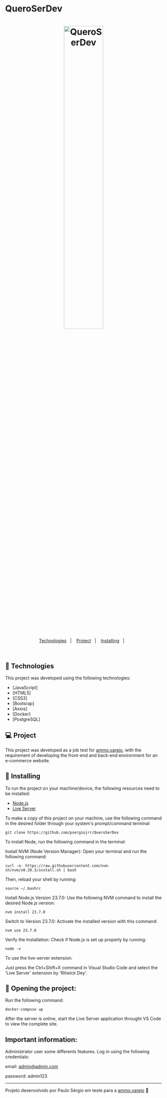 # QueroSerDev
<h1 align="center">
    <img alt="QueroSerDev" title="QueroSerDev - Paulo Sérgio" src=".github/logo.png" width="50%" />
</h1>

<p align="center">
  <a href="#-Technologies">Technologies</a>&nbsp;&nbsp;&nbsp;|&nbsp;&nbsp;&nbsp;
  <a href="#-Project">Project</a>&nbsp;&nbsp;&nbsp;|&nbsp;&nbsp;&nbsp;
  <a href="#-Installing">Installing</a>&nbsp;&nbsp;&nbsp;|&nbsp;&nbsp;&nbsp;
</p>

<br>

## 🚀 Technologies

This project was developed using the following technologies:

- [JavaScript]
- [HTML5]
- [CSS3]
- [Bootsrap]
- [Axios]
- [Docker]
- [PostgreSQL]


## 💻 Project
This project was developed as a job test for [ammo.varejo](https://www.linkedin.com/company/ammo-varejo-ltda/), with the requirement of developing the front-end and back-end environment for an e-commerce website.

## 🔧 Installing

To run the project on your machine/device, the following resources need to be installed:

- [Node.js](https://nodejs.org/en/)
- [Live Server](https://marketplace.visualstudio.com/items?itemName=ritwickdey.LiveServer)

To make a copy of this project on your machine, use the following command in the desired folder through your system's prompt/command terminal:

```git clone https://github.com/psergiojrr/QueroSerDev```


To install Node, run the following command in the terminal:

Install NVM (Node Version Manager): Open your terminal and run the following command:

```curl -o- https://raw.githubusercontent.com/nvm-sh/nvm/v0.39.3/install.sh | bash```

Then, reload your shell by running:

```source ~/.bashrc```

Install Node.js Version 23.7.0: Use the following NVM command to install the desired Node.js version:

```nvm install 23.7.0```

Switch to Version 23.7.0: Activate the installed version with this command:

```nvm use 23.7.0```

Verify the Installation: Check if Node.js is set up properly by running:

```node -v```

To use the live-server extension:

Just press the Ctrl+Shift+X command in Visual Studio Code and select the 'Live Server' extension by 'Ritwick Dey'.


## 🔖 Opening the project:

Run the following command:

```docker-compose up```

After the server is online, start the Live Server application throught VS Code to view the complete site.

## Important information:

Administrator user some differents features. Log in using the following credentials:

email: admin@admin.com

password: admin123

---

Projeto desenvolvido por Paulo Sérgio em teste para a [ammo.varejo](https://www.linkedin.com/company/ammo-varejo-ltda/) :wave:
